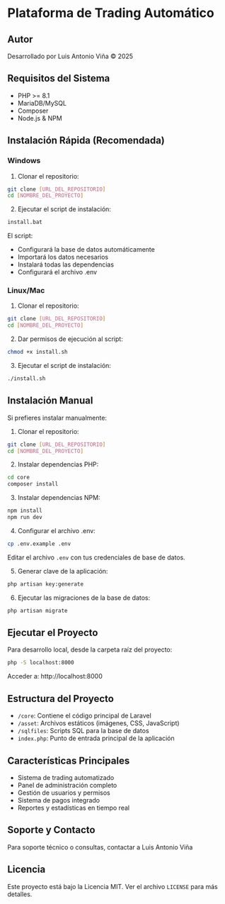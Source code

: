 # Plataforma de Trading Automático

## Autor
Desarrollado por Luis Antonio Viña © 2025

## Requisitos del Sistema
- PHP >= 8.1
- MariaDB/MySQL
- Composer
- Node.js & NPM

## Instalación Rápida (Recomendada)

### Windows
1. Clonar el repositorio:
```bash
git clone [URL_DEL_REPOSITORIO]
cd [NOMBRE_DEL_PROYECTO]
```

2. Ejecutar el script de instalación:
```bash
install.bat
```
El script:
- Configurará la base de datos automáticamente
- Importará los datos necesarios
- Instalará todas las dependencias
- Configurará el archivo .env

### Linux/Mac
1. Clonar el repositorio:
```bash
git clone [URL_DEL_REPOSITORIO]
cd [NOMBRE_DEL_PROYECTO]
```

2. Dar permisos de ejecución al script:
```bash
chmod +x install.sh
```

3. Ejecutar el script de instalación:
```bash
./install.sh
```

## Instalación Manual

Si prefieres instalar manualmente:

1. Clonar el repositorio:
```bash
git clone [URL_DEL_REPOSITORIO]
cd [NOMBRE_DEL_PROYECTO]
```

2. Instalar dependencias PHP:
```bash
cd core
composer install
```

3. Instalar dependencias NPM:
```bash
npm install
npm run dev
```

4. Configurar el archivo .env:
```bash
cp .env.example .env
```
Editar el archivo `.env` con tus credenciales de base de datos.

5. Generar clave de la aplicación:
```bash
php artisan key:generate
```

6. Ejecutar las migraciones de la base de datos:
```bash
php artisan migrate
```

## Ejecutar el Proyecto

Para desarrollo local, desde la carpeta raíz del proyecto:
```bash
php -S localhost:8000
```

Acceder a: http://localhost:8000

## Estructura del Proyecto
- `/core`: Contiene el código principal de Laravel
- `/asset`: Archivos estáticos (imágenes, CSS, JavaScript)
- `/sqlfiles`: Scripts SQL para la base de datos
- `index.php`: Punto de entrada principal de la aplicación

## Características Principales
- Sistema de trading automatizado
- Panel de administración completo
- Gestión de usuarios y permisos
- Sistema de pagos integrado
- Reportes y estadísticas en tiempo real

## Soporte y Contacto
Para soporte técnico o consultas, contactar a Luis Antonio Viña

## Licencia
Este proyecto está bajo la Licencia MIT. Ver el archivo `LICENSE` para más detalles. 